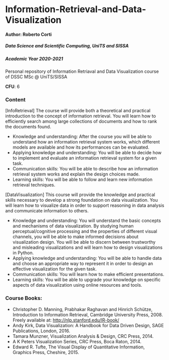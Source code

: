 # Information-Retrieval-and-Data-Visualization

#### Author: Roberto Corti

##### Data Science and Scientific Computing, UniTS and SISSA

##### Academic Year 2020-2021

Personal repository of Information Retriaval and Data Visualization course of DSSC MSc @ UniTS/SISSA

**CFU**: 6

### Content
 [InfoRetrieval] The course will provide both a theoretical and practical introduction to the concept of information retrieval. You will learn how to efficiently search among large collections of documents and how to rank the documents found. 
*  Knowledge and understanding: After the course you will be able to understand
how an information retrieval system works, which different models are available and how its performances can be evaluated.
* Applying knowledge and understanding: You will be able to decide how to implement and evaluate an information retrieval system for a given task.
* Communication skills: You will be able to describe how an information retrieval system works and explain the design choices made.
* Learning skills: You will be able to follow and learn new information retrieval techniques.
  
[DataVisualization] This course will provide the knowledge and practical skills necessary to develop a strong foundation on data visualization. You will learn how to visualize data in order to support reasoning in data analysis and communicate information to
others. 
* Knowledge and understanding: You will understand the basic concepts and mechanisms of data visualization. By studying human perceptual/cognitive processing and the properties of different visual channels, you will be able to make informed decisions about visualization design. You will be able to discern between trustworthy and misleading visualizations and will learn
how to design visualizations in Python.
* Applying knowledge and understanding: You will be able to handle data and choose an appropriate way to represent it in order to design an effective visualization for the given task.
* Communication skills: You will learn how to make efficient presentations.
* Learning skills: You will be able to upgrade your knowledge on specific aspects of data visualization using online resources and tools.


### Course Books: 
* Christopher D. Manning, Prabhakar Raghavan and Hinrich Schütze, Introduction to Information Retrieval, Cambridge University Press, 2008. Freely available at: http://nlp.stanford.edu/IR-book/
* Andy Kirk, Data Visualization: A Handbook for Data Driven Design, SAGE Publications, London, 2016.
* Tamara Munzner, Visualization Analysis & Design, CRC Press, 2014.
* A K Peters Visualization Series, CRC Press, Boca Raton, 2014.
* Edward R. Tufte, The Visual Display of Quantitative Information, Graphics Press, Cheshire, 2015. 